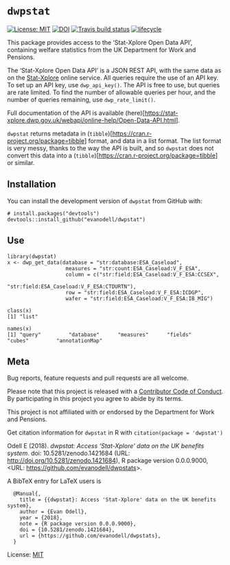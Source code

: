 
<!-- README.md is generated from README.Rmd. Please edit that file -->

# `dwpstat`

[![License:
MIT](https://img.shields.io/badge/License-MIT-blue.svg)](https://opensource.org/licenses/MIT)
[![DOI](https://zenodo.org/badge/DOI/10.5281/zenodo.1421684.svg)](https://doi.org/10.5281/zenodo.1421684)
[![Travis build
status](https://travis-ci.org/evanodell/dwpstat.svg?branch=master)](https://travis-ci.org/evanodell/dwpstat)
[![lifecycle](https://img.shields.io/badge/lifecycle-experimental-orange.svg)](https://www.tidyverse.org/lifecycle/#experimental)

This package provides access to the ‘Stat-Xplore Open Data API’,
containing welfare statistics from the UK Department for Work and
Pensions.

The ‘Stat-Xplore Open Data API’ is a JSON REST API, with the same data
as on the [Stat-Xplore](https://stat-xplore.dwp.gov.uk/) online service.
All queries require the use of an API key. To set up an API key, use
`dwp_api_key()`. The API is free to use, but queries are rate limited.
To find the number of allowable queries per hour, and the number of
queries remaining, use `dwp_rate_limit()`.

Full documentation of the API is available
(here)\[<https://stat-xplore.dwp.gov.uk/webapi/online-help/Open-Data-API.html>\].

`dwpstat` returns metadata in
(`tibble`)\[<https://cran.r-project.org/package=tibble>\] format, and
data in a list format. The list format is very messy, thanks to the way
the API is built, and so `dwpstat` does not convert this data into a
(`tibble`)\[<https://cran.r-project.org/package=tibble>\] or similar.

## Installation

You can install the development version of `dwpstat` from GitHub with:

    # install.packages("devtools")
    devtools::install_github("evanodell/dwpstat")

## Use

    library(dwpstat)
    x <- dwp_get_data(database = "str:database:ESA_Caseload",
                       measures = "str:count:ESA_Caseload:V_F_ESA",
                       column = c("str:field:ESA_Caseload:V_F_ESA:CCSEX",
                                  "str:field:ESA_Caseload:V_F_ESA:CTDURTN"),
                       row = "str:field:ESA_Caseload:V_F_ESA:ICDGP",
                       wafer = "str:field:ESA_Caseload:V_F_ESA:IB_MIG")
    
    class(x)
    [1] "list"
    
    names(x)
    [1] "query"         "database"      "measures"      "fields"        "cubes"         "annotationMap"

## Meta

Bug reports, feature requests and pull requests are all welcome.

Please note that this project is released with a [Contributor Code of
Conduct](CODE_OF_CONDUCT.md). By participating in this project you agree
to abide by its terms.

This project is not affiliated with or endorsed by the Department for
Work and Pensions.

Get citation information for `dwpstat` in R with `citation(package =
'dwpstat')`

Odell E (2018). *dwpstat: Access ‘Stat-Xplore’ data on the UK benefits
system*. doi: 10.5281/zenodo.1421684 (URL:
<http://doi.org/10.5281/zenodo.1421684>), R package version 0.0.0.9000,
\<URL: <https://github.com/evanodell/dwpstats>\>.

A BibTeX entry for LaTeX users is

``` 
  @Manual{,
    title = {{dwpstat}: Access 'Stat-Xplore' data on the UK benefits system},
    author = {Evan Odell},
    year = {2018},
    note = {R package version 0.0.0.9000},
    doi = {10.5281/zenodo.1421684},
    url = {https://github.com/evanodell/dwpstats},
  }
```

License: [MIT](LICENSE.md)
